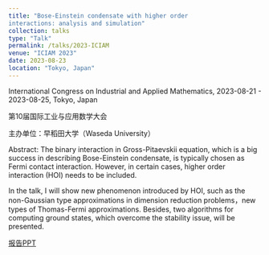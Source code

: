 ```yaml
---
title: "Bose-Einstein condensate with higher order
interactions: analysis and simulation"
collection: talks
type: "Talk"
permalink: /talks/2023-ICIAM
venue: "ICIAM 2023"
date: 2023-08-23
location: "Tokyo, Japan"
---
```

International Congress on Industrial and Applied Mathematics, 2023-08-21 - 2023-08-25, Tokyo, Japan

第10届国际⼯业与应⽤数学⼤会 

主办单位：早稻田大学（Waseda University）

Abstract: The binary interaction in Gross-Pitaevskii equation, which is a big success in describing Bose-Einstein condensate, is typically chosen as Fermi contact interaction. However, in certain cases, higher order interaction (HOI) needs to be included. 

In the talk, I will show new phenomenon introduced by HOI, such as the non-Gaussian type approximations in dimension reduction problems，new types of Thomas-Fermi approximations. Besides, two algorithms for computing ground states, which overcome the stability issue, will be presented.

[报告PPT](http://xinran-ruan.github.io/files/PPT-2023-ICIAM.pdf)